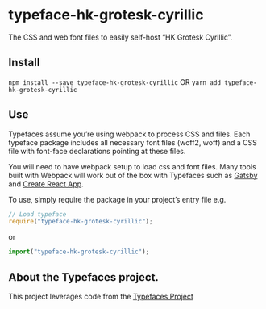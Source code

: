 # typeface-hk-grotesk-cyrillic

The CSS and web font files to easily self-host “HK Grotesk Cyrillic”.

## Install

`npm install --save typeface-hk-grotesk-cyrillic`
OR
`yarn add typeface-hk-grotesk-cyrillic`

## Use

Typefaces assume you’re using webpack to process CSS and files. Each typeface
package includes all necessary font files (woff2, woff) and a CSS file with
font-face declarations pointing at these files.

You will need to have webpack setup to load css and font files. Many tools built
with Webpack will work out of the box with Typefaces such as [Gatsby](https://github.com/gatsbyjs/gatsby)
and [Create React App](https://github.com/facebookincubator/create-react-app).

To use, simply require the package in your project’s entry file e.g.

```javascript
// Load typeface
require("typeface-hk-grotesk-cyrillic");
```

or

```javascript
import("typeface-hk-grotesk-cyrillic");
```

## About the Typefaces project.

This project leverages code from the [Typefaces Project](https://github.com/KyleAMathews/typefaces)
